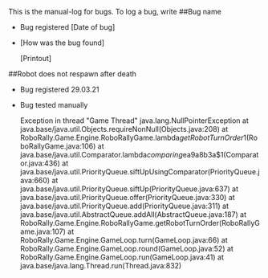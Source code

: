 This is the manual-log for bugs. To log a bug, write
##Bug name
- Bug registered [Date of bug]
- [How was the bug found]

  [Printout]

##Robot does not respawn after death
- Bug registered 29.03.21
- Bug tested manually
  
  Exception in thread "Game Thread" java.lang.NullPointerException
  at java.base/java.util.Objects.requireNonNull(Objects.java:208)
  at RoboRally.Game.Engine.RoboRallyGame.lambda$getRobotTurnOrder$1(RoboRallyGame.java:106)
  at java.base/java.util.Comparator.lambda$comparing$ea9a8b3a$1(Comparator.java:436)
  at java.base/java.util.PriorityQueue.siftUpUsingComparator(PriorityQueue.java:660)
  at java.base/java.util.PriorityQueue.siftUp(PriorityQueue.java:637)
  at java.base/java.util.PriorityQueue.offer(PriorityQueue.java:330)
  at java.base/java.util.PriorityQueue.add(PriorityQueue.java:311)
  at java.base/java.util.AbstractQueue.addAll(AbstractQueue.java:187)
  at RoboRally.Game.Engine.RoboRallyGame.getRobotTurnOrder(RoboRallyGame.java:107)
  at RoboRally.Game.Engine.GameLoop.turn(GameLoop.java:66)
  at RoboRally.Game.Engine.GameLoop.round(GameLoop.java:52)
  at RoboRally.Game.Engine.GameLoop.run(GameLoop.java:41)
  at java.base/java.lang.Thread.run(Thread.java:832)